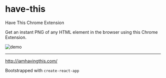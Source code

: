 # have-this
Have This Chrome Extension

Get an instant PNG of any HTML element in the browser using this Chrome Extension.

![demo](https://cdn-images-1.medium.com/max/2000/1*wkzhDraMJWmwpCj74dh62g.gif)

---

http://iamhavingthis.com/

Bootstrapped with ```create-react-app```

